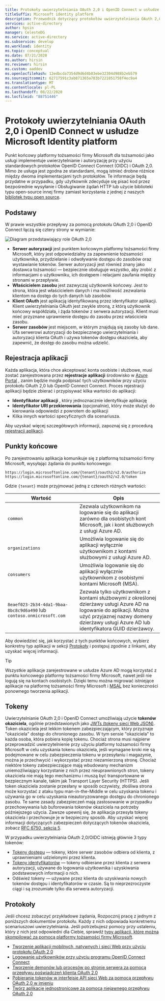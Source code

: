 ```yaml
---
title: Protokoły uwierzytelniania OAuth 2,0 i OpenID Connect w usłudze Microsoft Identity platform | Azure
titleSuffix: Microsoft identity platform
description: Przewodnik dotyczący protokołów uwierzytelniania OAuth 2,0 i OpenID Connect, które są obsługiwane przez punkt końcowy platformy tożsamości firmy Microsoft.
services: active-directory
author: hpsin
manager: CelesteDG
ms.service: active-directory
ms.subservice: develop
ms.workload: identity
ms.topic: conceptual
ms.date: 07/21/2020
ms.author: hirsin
ms.reviewer: hirsin
ms.custom: aaddev
ms.openlocfilehash: 12edbcda7354d9d6d4b03ebe32304d988b2eb579
ms.sourcegitcommit: 62717591c3ab871365a783b7221851758f4ec9a4
ms.translationtype: MT
ms.contentlocale: pl-PL
ms.lasthandoff: 08/22/2020
ms.locfileid: "88751446"
---
```

# <a name="oauth-20-and-openid-connect-protocols-on-microsoft-identity-platform"></a>Protokoły uwierzytelniania OAuth 2,0 i OpenID Connect w usłudze Microsoft Identity platform

Punkt końcowy platformy tożsamości firmy Microsoft dla tożsamości jako usługi implementuje uwierzytelnianie i autoryzację przy użyciu standardowych protokołów OpenID Connect Connect (OIDC) i OAuth 2,0. Mimo że usługa jest zgodna ze standardami, mogą istnieć drobne różnice między dwoma implementacjami tych protokołów. Te informacje będą przydatne w przypadku, gdy użytkownik zdecyduje się pisać kod przez bezpośrednie wysyłanie i Obsługiwanie żądań HTTP lub użycie biblioteki typu open-source innej firmy zamiast korzystania z jednej z naszych [bibliotek typu open source](reference-v2-libraries.md).

## <a name="the-basics"></a>Podstawy

W prawie wszystkie przepływy za pomocą protokołu OAuth 2,0 i OpenID Connect łączą się cztery strony w wymianie:

![Diagram przedstawiający role OAuth 2,0](./media/active-directory-v2-flows/protocols-roles.svg)

* **Serwer autoryzacji** jest punktem końcowym platformy tożsamości firmy Microsoft, który jest odpowiedzialny za zapewnienie tożsamości użytkownika, przydzielanie i odwoływanie dostępu do zasobów oraz wystawianie tokenów. Serwer autoryzacji jest również znany jako dostawca tożsamości — bezpiecznie obsługuje wszystko, aby zrobić z informacjami o użytkowniku, ich dostępem i relacjami zaufania między stronami w przepływie.
* **Właścicielem zasobu** jest zazwyczaj użytkownik końcowy. Jest to strona, która jest właścicielem danych i ma możliwość zezwalania klientom na dostęp do tych danych lub zasobów.
* **Klient OAuth** jest aplikacją identyfikowaną przez identyfikator aplikacji. Klient uwierzytelniania OAuth jest zwykle stroną, z którą użytkownik końcowy współdziała, i żąda tokenów z serwera autoryzacji. Klient musi mieć przyznane uprawnienie dostępu do zasobu przez właściciela zasobu.
* **Serwer zasobów** jest miejscem, w którym znajdują się zasoby lub dane. Ufa serwerowi autoryzacji do bezpiecznego uwierzytelniania i autoryzacji klienta OAuth i używa tokenów dostępu okaziciela, aby zapewnić, że dostęp do zasobu można udzielić.

## <a name="app-registration"></a>Rejestracja aplikacji

Każda aplikacja, która chce akceptować konta osobiste i służbowe, musi zostać zarejestrowana przez **rejestracje aplikacji** środowisko w [Azure Portal](https://aka.ms/appregistrations) , zanim będzie mogła podpisać tych użytkowników przy użyciu protokołu OAuth 2,0 lub OpenID Connect Connect. Proces rejestracji aplikacji będzie zbierać i przypisywać kilka wartości do aplikacji:

* **Identyfikator aplikacji** , który jednoznacznie identyfikuje aplikację
* **Identyfikator URI przekierowania** (opcjonalnie), który może służyć do kierowania odpowiedzi z powrotem do aplikacji
* Kilka innych wartości specyficznych dla scenariusza.

Aby uzyskać więcej szczegółowych informacji, zapoznaj się z procedurą [rejestracji aplikacji](quickstart-register-app.md).

## <a name="endpoints"></a>Punkty końcowe

Po zarejestrowaniu aplikacja komunikuje się z platformą tożsamości firmy Microsoft, wysyłając żądania do punktu końcowego:

```
https://login.microsoftonline.com/{tenant}/oauth2/v2.0/authorize
https://login.microsoftonline.com/{tenant}/oauth2/v2.0/token
```

Gdzie `{tenant}` może przyjmować jedną z czterech różnych wartości:

| Wartość | Opis |
| --- | --- |
| `common` | Zezwala użytkownikom na logowanie się do aplikacji zarówno dla osobistych kont Microsoft, jak i kont służbowych z usługi Azure AD. |
| `organizations` | Umożliwia logowanie się do aplikacji wyłącznie użytkownikom z kontami służbowymi z usługi Azure AD. |
| `consumers` | Umożliwia logowanie się do aplikacji wyłącznie użytkownikom z osobistymi kontami Microsoft (MSA). |
| `8eaef023-2b34-4da1-9baa-8bc8c9d6a490` lub `contoso.onmicrosoft.com` | Zezwala tylko użytkownikom z kontami służbowymi z określonej dzierżawy usługi Azure AD na logowanie do aplikacji. Można użyć przyjaznej nazwy domeny dzierżawy usługi Azure AD lub identyfikatora GUID dzierżawcy. |

Aby dowiedzieć się, jak korzystać z tych punktów końcowych, wybierz konkretny typ aplikacji w sekcji [Protokoły](#protocols) i postępuj zgodnie z linkami, aby uzyskać więcej informacji.

> [!TIP]
> Wszystkie aplikacje zarejestrowane w usłudze Azure AD mogą korzystać z punktu końcowego platformy tożsamości firmy Microsoft, nawet jeśli nie logują się na kontach osobistych.  Dzięki temu można migrować istniejące aplikacje na platformę tożsamości firmy Microsoft i [MSAL](reference-v2-libraries.md) bez konieczności ponownego tworzenia aplikacji.

## <a name="tokens"></a>Tokeny

Uwierzytelnianie OAuth 2,0 i OpenID Connect umożliwiają użycie **tokenów okaziciela**, ogólnie przedstawionych jako [JWTs (tokeny sieci Web JSON)](https://tools.ietf.org/html/rfc7519). Token okaziciela jest lekkim tokenem zabezpieczającym, który przyznaje "okaziciela" dostęp do chronionego zasobu. W tym sensie "okaziciela" to każda osoba, która pobiera kopię tokenu. Chociaż strona musi najpierw przeprowadzić uwierzytelnienie przy użyciu platformy tożsamości firmy Microsoft w celu uzyskania tokenu okaziciela, jeśli wymagane kroki nie są podejmowane w celu zabezpieczenia tokenu w przesyłaniu i magazynie, można je przechwycić i wykorzystać przez niezamierzoną stronę. Chociaż niektóre tokeny zabezpieczające mają wbudowany mechanizm uniemożliwiający korzystanie z nich przez nieuprawnionych stron, tokeny okaziciela nie mają tego mechanizmu i muszą być transportowane w bezpiecznym kanale, takim jak Transport Layer Security (HTTPS). Jeśli token okaziciela zostanie przesłany w sposób oczywisty, złośliwa strona może korzystać z ataku typu man-in-the-Middle w celu uzyskania tokenu i używania go w celu uzyskania nieautoryzowanego dostępu do chronionego zasobu. Te same zasady zabezpieczeń mają zastosowanie w przypadku przechowywania lub buforowania tokenów okaziciela na potrzeby późniejszego użycia. Zawsze upewnij się, że aplikacja przesyła tokeny okaziciela i przechowuje je w bezpieczny sposób. Aby uzyskać więcej informacji dotyczących zabezpieczeń dotyczących tokenów okaziciela, zobacz [RFC 6750, sekcja 5](https://tools.ietf.org/html/rfc6750).

W przypadku uwierzytelniania OAuth 2,0/OIDC istnieją głównie 3 typy tokenów:

* [Tokeny dostępu](access-tokens.md) — tokeny, które serwer zasobów odbiera od klienta, z uprawnieniami udzielonymi przez klienta.  
* [Tokeny identyfikatorów](id-tokens.md) — tokeny odbierane przez klienta z serwera autoryzacji, używane do logowania użytkownika i uzyskiwania podstawowych informacji o nich.
* Odśwież tokeny — używane przez klienta do uzyskiwania nowych tokenów dostępu i identyfikatorów w czasie.  Są to nieprzezroczyste ciągi i są zrozumiałe tylko dla serwera autoryzacji.

## <a name="protocols"></a>Protokoły

Jeśli chcesz zobaczyć przykładowe żądania, Rozpocznij pracę z jednym z poniższych dokumentów protokołu. Każdy z nich odpowiada konkretnemu scenariuszowi uwierzytelniania. Jeśli potrzebujesz pomocy przy ustaleniu, który z nich jest odpowiedni dla Ciebie, sprawdź [typy aplikacji, które można skompilować za pomocą platformy tożsamości firmy Microsoft](v2-app-types.md).

* [Tworzenie aplikacji mobilnych, natywnych i sieci Web przy użyciu protokołu OAuth 2,0](v2-oauth2-auth-code-flow.md)
* [Logowanie użytkowników przy użyciu programu OpenID Connect Connect](v2-protocols-oidc.md)
* [Tworzenie demonów lub procesów po stronie serwera za pomocą przepływu poświadczeń klienta OAuth 2,0](v2-oauth2-client-creds-grant-flow.md)
* [Pobieranie tokenów w interfejsie API sieci Web za pomocą przepływu OAuth 2,0 w imieniu](v2-oauth2-on-behalf-of-flow.md)
* [Twórz aplikacje jednostronicowe za pomocą niejawnego przepływu OAuth 2,0](v2-oauth2-implicit-grant-flow.md)
